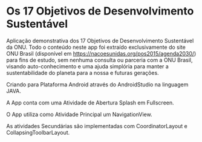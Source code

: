 # Os 17 Objetivos de Desenvolvimento Sustentável
Aplicação demonstrativa dos 17 Objetivos de Desenvolvimento Sustentável da ONU.
Todo o conteúdo neste app foi extraído exclusivamente do site ONU Brasil (disponível em https://nacoesunidas.org/pos2015/agenda2030/) para fins de estudo, sem nenhuma consulta ou parceria com a ONU Brasil, visando auto-conhecimento e uma ajuda simplória para manter a sustentabilidade do planeta para a nossa e futuras gerações.

  Criando para Plataforma Android através do AndroidStudio na linguagem JAVA.
  
  A App conta com uma Atividade de Abertura Splash em Fullscreen. 
  
  O App utiliza  como Atividade Principal um NavigationView.

  As atividades Secundárias são implementadas com CoordinatorLayout e CollapsingToolbarLayout.
